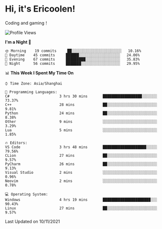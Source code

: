 # Hi, it's Ericoolen!
Coding and gaming！

<!--START_SECTION:waka-->
![Profile Views](http://img.shields.io/badge/Profile%20Views-0-blue)

**I'm a Night 🦉** 

```text
🌞 Morning    19 commits     ██░░░░░░░░░░░░░░░░░░░░░░░   10.16% 
🌆 Daytime    45 commits     ██████░░░░░░░░░░░░░░░░░░░   24.06% 
🌃 Evening    67 commits     █████████░░░░░░░░░░░░░░░░   35.83% 
🌙 Night      56 commits     ███████░░░░░░░░░░░░░░░░░░   29.95%

```


📊 **This Week I Spent My Time On** 

```text
⌚︎ Time Zone: Asia/Shanghai

💬 Programming Languages: 
C#                       3 hrs 30 mins       ██████████████████░░░░░░░   73.37% 
C++                      28 mins             ██░░░░░░░░░░░░░░░░░░░░░░░   9.81% 
Python                   24 mins             ██░░░░░░░░░░░░░░░░░░░░░░░   8.38% 
Other                    9 mins              ░░░░░░░░░░░░░░░░░░░░░░░░░   3.29% 
Lua                      5 mins              ░░░░░░░░░░░░░░░░░░░░░░░░░   1.85%

🔥 Editors: 
VS Code                  3 hrs 48 mins       ████████████████████░░░░░   79.56% 
CLion                    27 mins             ██░░░░░░░░░░░░░░░░░░░░░░░   9.57% 
PyCharm                  26 mins             ██░░░░░░░░░░░░░░░░░░░░░░░   9.13% 
Visual Studio            2 mins              ░░░░░░░░░░░░░░░░░░░░░░░░░   0.96% 
Neovim                   2 mins              ░░░░░░░░░░░░░░░░░░░░░░░░░   0.78%

💻 Operating System: 
Windows                  4 hrs 19 mins       ██████████████████████░░░   90.43% 
Linux                    27 mins             ██░░░░░░░░░░░░░░░░░░░░░░░   9.57%

```


 Last Updated on 10/11/2021
<!--END_SECTION:waka-->

